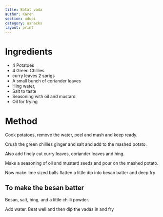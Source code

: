 ```yaml
---
title: Batat vada
author: Karen
section: udupi
category: usnacks
layout: print
---
```


# Ingredients

* 4 Potatoes
* 4 Green Chillies
* curry leaves 2 sprigs
* A small bunch of coriander leaves
* Hing water,
* Salt to taste
* Seasoning with oil and mustard
* Oil for frying
 

# Method

Cook potatoes, remove the water, peel and mash and keep ready.

Crush the green chillies ginger and salt and add to the mashed potato.

Also add finely cut curry leaves, coriander leaves and hing.

Make a seasoning of oil and mustard seeds and pour on the mashed potato.

Now make lime sized balls flatten a little dip into besan batter and deep fry

## To make the besan batter

Besan, salt, hing, and a little chilli powder.

Add water. Beat well and then dip the vadas in and fry

